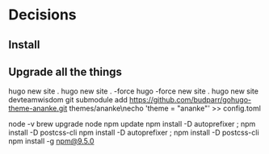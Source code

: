 # Decisions

## Install

## Upgrade all the things

hugo new site .
hugo new site . -force
hugo -force new site .
hugo new site devteamwisdom
git submodule add https://github.com/budparr/gohugo-theme-ananke.git themes/ananke\necho 'theme = "ananke"' >> config.toml

node -v
brew upgrade node
npm update
npm install -D autoprefixer ; npm install -D postcss-cli
npm install -D autoprefixer ; npm install -D postcss-cli
npm install -g npm@9.5.0
